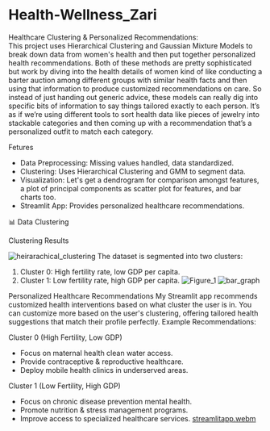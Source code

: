 # Health-Wellness_Zari
Healthcare Clustering & Personalized Recommendations:  
This project uses Hierarchical Clustering and Gaussian Mixture Models to break down data from women's health and then put together personalized health recommendations. Both of these methods are pretty sophisticated but work by diving into the health details of women  kind of like conducting a barter auction among different groups with similar health facts  and then using that information to produce customized recommendations on care. So instead of just handing out generic advice, these models can really dig into specific bits of information to say things tailored exactly to each person. It’s as if we’re using different tools to sort health data like pieces of jewelry into stackable categories and then coming up with a recommendation that’s a personalized outfit to match each category.

 Fetures
- Data Preprocessing: Missing values handled, data standardized.
- Clustering: Uses Hierarchical Clustering and GMM to segment data.
- Visualization: Let's get a dendrogram for comparison amongst features, a plot of principal components as scatter plot for features, and bar charts too.
- Streamlit App: Provides personalized healthcare recommendations.

📊 Data Clustering

Clustering Results

![heirarachical_clustering](https://github.com/user-attachments/assets/0ff32328-7e8d-4a02-aac3-d2b017eb6a49)
The dataset is segmented into two clusters:
1. Cluster 0: High fertility rate, low GDP per capita.
2. Cluster 1: Low fertility rate, high GDP per capita.
![Figure_1](https://github.com/user-attachments/assets/8277060b-a5ff-41d1-8a14-f6813d478b5b)
![bar_graph](https://github.com/user-attachments/assets/71942699-cf01-4f14-b075-ea395f7dce3b)


Personalized Healthcare Recommendations
My Streamlit app recommends customized health interventions based on what cluster the user is in. You can customize more based on the user's clustering, offering tailored health suggestions that match their profile perfectly.
Example Recommendations:

Cluster 0 (High Fertility, Low GDP)
-  Focus on maternal health  clean water access.
-  Provide contraceptive & reproductive healthcare.
-  Deploy mobile health clinics in underserved areas.

Cluster 1 (Low Fertility, High GDP)
-  Focus on chronic disease prevention  mental health.
-  Promote nutrition & stress management programs.
-  Improve access to specialized healthcare services.
[streamlitapp.webm](https://github.com/user-attachments/assets/56f374fc-0267-4c33-9a13-a46c366abbea)
